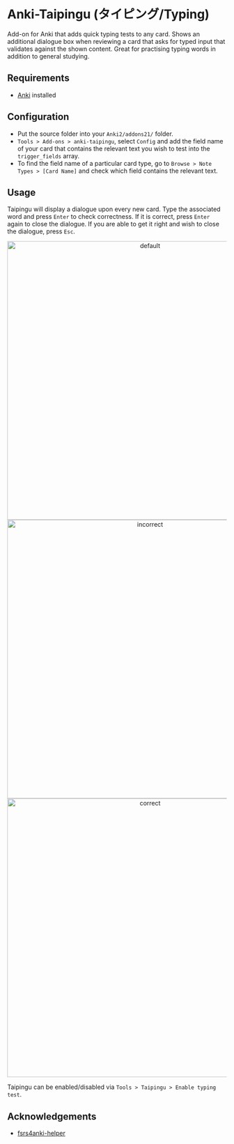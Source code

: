 # Anki-Taipingu (タイピング/Typing)

Add-on for Anki that adds quick typing tests to any card. Shows an additional dialogue box when reviewing a card that asks for typed input that validates against the shown content. Great for practising typing words in addition to general studying.

## Requirements

- [Anki](https://apps.ankiweb.net/) installed

## Configuration

- Put the source folder into your `Anki2/addons21/` folder.
- `Tools > Add-ons > anki-taipingu`, select `Config` and add the field name of your card that contains the relevant text you wish to test into the `trigger_fields` array.
- To find the field name of a particular card type, go to `Browse > Note Types > [Card Name]` and check which field contains the relevant text.

## Usage

Taipingu will display a dialogue upon every new card. Type the associated word and press `Enter` to check correctness. If it is correct, press `Enter` again to close the dialogue. If you are able to get it right and wish to close the dialogue, press `Esc`.

<p align="center">
<img width="640" alt="default" src="https://github.com/kk-min/anki-taipingu/assets/76023265/ca5d4115-6844-4489-ad4b-b6751727a719">
<img width="640" alt="incorrect" src="https://github.com/kk-min/anki-taipingu/assets/76023265/b5779579-f96f-4a30-80da-8a8282adc6a9">
<img width="640" alt="correct" src="https://github.com/kk-min/anki-taipingu/assets/76023265/ce330edf-a10e-4330-9b28-e3750a4436d9">
</p>

Taipingu can be enabled/disabled via `Tools > Taipingu > Enable typing test`.

## Acknowledgements

- [fsrs4anki-helper](https://github.com/open-spaced-repetition/fsrs4anki-helper)
